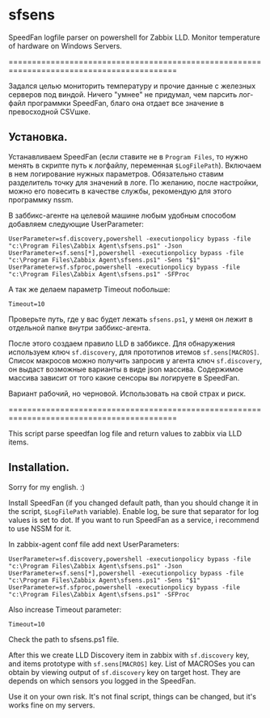 # sfsens
SpeedFan logfile parser on powershell for Zabbix LLD. Monitor temperature of hardware on Windows Servers.

==========================================================================================

Задался целью мониторить температуру и прочие данные с железных серверов под виндой.
Ничего "умнее" не придумал, чем парсить лог-файл программки SpeedFan, благо она отдает все значение в превосходной CSVшке.

## Установка.

Устанавливаем SpeedFan (если ставите не в `Program Files`, то нужно менять в скрипте путь к логфайлу, переменная `$LogFilePath`).
Включаем в нем логирование нужных параметров. Обязательно ставим разделитель точку для значений в логе.
По желанию, после настройки, можно его повесить в качестве службы, рекомендую для этого программку nssm.

В заббикс-агенте на целевой машине любым удобным способом добавляем следующие UserParameter:
```
UserParameter=sf.discovery,powershell -executionpolicy bypass -file "c:\Program Files\Zabbix Agent\sfsens.ps1" -Json
UserParameter=sf.sens[*],powershell -executionpolicy bypass -file "c:\Program Files\Zabbix Agent\sfsens.ps1" -Sens "$1"
UserParameter=sf.sfproc,powershell -executionpolicy bypass -file "c:\Program Files\Zabbix Agent\sfsens.ps1" -SFProc
```

А так же делаем параметр Timeout побольше:

`Timeout=10`

Проверьте путь, где у вас будет лежать `sfsens.ps1`, у меня он лежит в отдельной папке внутри заббикс-агента.

После этого создаем правило LLD в заббиксе. Для обнаружения используем ключ `sf.discovery`, для прототипов итемов `sf.sens[MACROS]`.
Список макросов можно получить запросив у агента ключ `sf.discovery`, он выдаст возможные варианты в виде json массива.
Содержимое массива зависит от того какие сенсоры вы логируете в SpeedFan.

Вариант рабочий, но черновой. Использовать на свой страх и риск.

==========================================================================================

This script parse speedfan log file and return values to zabbix via LLD items.

## Installation.

Sorry for my english. :)

Install SpeedFan (if you changed default path, than you should change it in the script, `$LogFilePath` variable).
Enable log, be sure that separator for log values is set to dot.
If you want to run SpeedFan as a service, i recommend to use NSSM for it.

In zabbix-agent conf file add next UserParameters:
```
UserParameter=sf.discovery,powershell -executionpolicy bypass -file "c:\Program Files\Zabbix Agent\sfsens.ps1" -Json
UserParameter=sf.sens[*],powershell -executionpolicy bypass -file "c:\Program Files\Zabbix Agent\sfsens.ps1" -Sens "$1"
UserParameter=sf.sfproc,powershell -executionpolicy bypass -file "c:\Program Files\Zabbix Agent\sfsens.ps1" -SFProc
```

Also increase Timeout parameter:

`Timeout=10`

Check the path to sfsens.ps1 file.

After this we create LLD Discovery item in zabbix with `sf.discovery` key, and items prototype with `sf.sens[MACROS]` key.
List of MACROSes you can obtain by viewing output of `sf.discovery` key on target host.
They are depends on which sensors you logged in the SpeedFan.

Use it on your own risk. It's not final script, things can be changed, but it's works fine on my servers.
